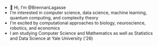 - 👋 Hi, I’m @BrennanLagasse
- I'm interested in computer science, data science, machine learning, quantum computing, and complexity theory
- I'm excited by computational approaches to biology, neuroscience, robotics, and economics
- I am studying Computer Science and Mathematics as well as Statistics and Data Science at Yale University ('26) 

<!---
BrennanLagasse/BrennanLagasse is a ✨ special ✨ repository because its `README.md` (this file) appears on your GitHub profile.
You can click the Preview link to take a look at your changes.
--->
